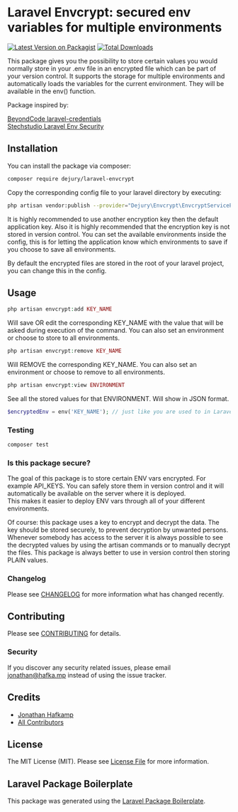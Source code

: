 # Laravel Envcrypt: secured env variables for multiple environments

[![Latest Version on Packagist](https://img.shields.io/packagist/v/dejury/laravel-envcrypt?style=flat-square)](https://packagist.org/packages/dejury/envcrypt)
[![Total Downloads](https://img.shields.io/packagist/dt/dejury/laravel-envcrypt?style=flat-square)](https://packagist.org/packages/dejury/envcrypt)

This package gives you the possibility to store certain values you would normally store in your .env file in an encrypted file which can be part of your version control. It supports the storage for multiple environments and automatically loads the variables for the current environment. They will be available in the env() function.

Package inspired by:

[BeyondCode laravel-credentials](https://github.com/beyondcode/laravel-credentials)  
[Stechstudio Laravel Env Security](https://github.com/stechstudio/laravel-env-security)

## Installation

You can install the package via composer:

```bash
composer require dejury/laravel-envcrypt
```

Copy the corresponding config file to your laravel directory by executing:

```bash
php artisan vendor:publish --provider="Dejury\Envcrypt\EnvcryptServiceProvider"
```

It is highly recommended to use another encryption key then the default application key. Also it is highly recommended that the encryption key is not stored in version control. You can set the available environments inside the config, this is for letting the application know which environments to save if you choose to save all environments.  

By default the encrypted files are stored in the root of your laravel project, you can change this in the config.

## Usage

``` php
php artisan envcrypt:add KEY_NAME
```
Will save OR edit the corresponding KEY_NAME with the value that will be asked during execution of the command. You can also set an environment or choose to store to all environments.

``` php
php artisan envcrypt:remove KEY_NAME
```
Will REMOVE the corresponding KEY_NAME. You can also set an environment or choose to remove to all environments.

``` php
php artisan envcrypt:view ENVIRONMENT
```
See all the stored values for that ENVIRONMENT. Will show in JSON format.

``` php
$encryptedEnv = env('KEY_NAME'); // just like you are used to in Laravel
```

### Testing

``` bash
composer test
```

### Is this package secure?
The goal of this package is to store certain ENV vars encrypted. For example API_KEYS. You can safely store them in version control and it will automatically be available on the server where it is deployed.  
This makes it easier to deploy ENV vars through all of your different environments.  

Of course: this package uses a key to encrypt and decrypt the data. The key should be stored securely, to prevent decryption by unwanted persons. Whenever somebody has access to the server it is always possible to see the decrypted values by using the artisan commands or to manually decrypt the files.
This package is always better to use in version control then storing PLAIN values.

### Changelog

Please see [CHANGELOG](CHANGELOG.md) for more information what has changed recently.

## Contributing

Please see [CONTRIBUTING](CONTRIBUTING.md) for details.

### Security

If you discover any security related issues, please email jonathan@hafka.mp instead of using the issue tracker.

## Credits

- [Jonathan Hafkamp](https://github.com/dejury)
- [All Contributors](../../contributors)

## License

The MIT License (MIT). Please see [License File](LICENSE.md) for more information.

## Laravel Package Boilerplate

This package was generated using the [Laravel Package Boilerplate](https://laravelpackageboilerplate.com).
